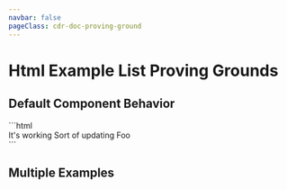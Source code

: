 ```yaml
---
navbar: false
pageClass: cdr-doc-proving-ground
---
```


# Html Example List Proving Grounds

## Default Component Behavior
<cdr-doc-html-example-list>
```html
  <div>
    <cdr-button size="large">It's working</cdr-button>
    <cdr-button size="small">Sort of updating</cdr-button>
    <cdr-button>Foo</cdr-button>
  </div>
```
</cdr-doc-html-example-list>

## Multiple Examples

<cdr-doc-html-example-list>
  <template slot="default">

```html
  <cdr-button size="large">Don't forget the spaces</cdr-button>
```
  
  </template>
  <template slot="hover">

```html
  <cdr-button size="small">Hovering</cdr-button>
```

  </template>
</cdr-doc-html-example-list>
